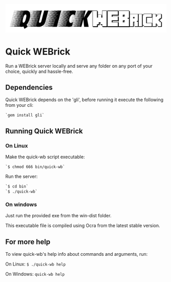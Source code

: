 ![quick-wb logo](https://github.com/jeanlescure/quick-wb/raw/master/misc/logo.png)

# Quick WEBrick

Run a WEBrick server locally and serve any folder on any port of your choice, quickly and hassle-free.

## Dependencies

Quick WEBrick depends on the 'gli', before running it execute the following from your cli:

    `gem install gli`
    
## Running Quick WEBrick

### On Linux

Make the quick-wb script executable:

    `$ chmod 666 bin/quick-wb`

Run the server:

    `$ cd bin`
    `$ ./quick-wb`
    
### On windows

Just run the provided exe from the win-dist folder.

This executable file is compiled using Ocra from the latest stable version.

## For more help

To view quick-wb's help info about commands and arguments, run:

On Linux: `$ ./quick-wb help`

On Windows: `quick-wb help`